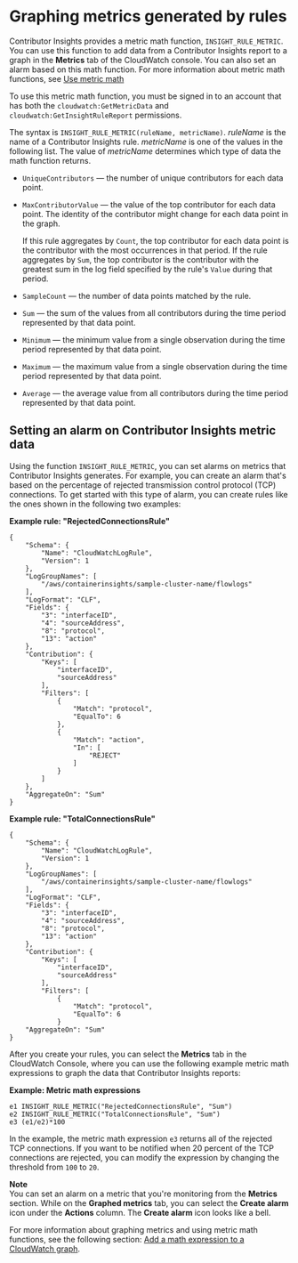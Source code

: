 # Graphing metrics generated by rules<a name="ContributorInsights-GraphReportData"></a>

Contributor Insights provides a metric math function, `INSIGHT_RULE_METRIC`\. You can use this function to add data from a Contributor Insights report to a graph in the **Metrics** tab of the CloudWatch console\. You can also set an alarm based on this math function\. For more information about metric math functions, see [Use metric math](using-metric-math.md)

To use this metric math function, you must be signed in to an account that has both the `cloudwatch:GetMetricData` and `cloudwatch:GetInsightRuleReport` permissions\.



The syntax is `INSIGHT_RULE_METRIC(ruleName, metricName)`\. *ruleName* is the name of a Contributor Insights rule\. *metricName* is one of the values in the following list\. The value of *metricName* determines which type of data the math function returns\.
+ `UniqueContributors` — the number of unique contributors for each data point\.
+ `MaxContributorValue` — the value of the top contributor for each data point\. The identity of the contributor might change for each data point in the graph\.

  If this rule aggregates by `Count`, the top contributor for each data point is the contributor with the most occurrences in that period\. If the rule aggregates by `Sum`, the top contributor is the contributor with the greatest sum in the log field specified by the rule's `Value` during that period\.
+ `SampleCount` — the number of data points matched by the rule\.
+ `Sum` — the sum of the values from all contributors during the time period represented by that data point\.
+ `Minimum` — the minimum value from a single observation during the time period represented by that data point\.
+ `Maximum` — the maximum value from a single observation during the time period represented by that data point\.
+ `Average` — the average value from all contributors during the time period represented by that data point\.

## Setting an alarm on Contributor Insights metric data<a name="ContributorInsights-GraphReportData-Alarm"></a>

Using the function `INSIGHT_RULE_METRIC`, you can set alarms on metrics that Contributor Insights generates\. For example, you can create an alarm that's based on the percentage of rejected transmission control protocol \(TCP\) connections\. To get started with this type of alarm, you can create rules like the ones shown in the following two examples:

**Example rule: "RejectedConnectionsRule"**

```
{
    "Schema": {
        "Name": "CloudWatchLogRule",
        "Version": 1
    },
    "LogGroupNames": [
        "/aws/containerinsights/sample-cluster-name/flowlogs"
    ],
    "LogFormat": "CLF",
    "Fields": {
        "3": "interfaceID",
        "4": "sourceAddress",
        "8": "protocol",
        "13": "action"
    },
    "Contribution": {
        "Keys": [
            "interfaceID",
            "sourceAddress"
        ],
        "Filters": [
            {
                "Match": "protocol",
                "EqualTo": 6
            },
            {
                "Match": "action",
                "In": [
                    "REJECT"
                ]
            }
        ]
    },
    "AggregateOn": "Sum"
}
```

**Example rule: "TotalConnectionsRule"**

```
{
    "Schema": {
        "Name": "CloudWatchLogRule",
        "Version": 1
    },
    "LogGroupNames": [
        "/aws/containerinsights/sample-cluster-name/flowlogs"
    ],
    "LogFormat": "CLF",
    "Fields": {
        "3": "interfaceID",
        "4": "sourceAddress",
        "8": "protocol",
        "13": "action"
    },
    "Contribution": {
        "Keys": [
            "interfaceID",
            "sourceAddress"
        ],
        "Filters": [
            {
                "Match": "protocol",
                "EqualTo": 6
            }
    "AggregateOn": "Sum"
}
```

After you create your rules, you can select the **Metrics** tab in the CloudWatch Console, where you can use the following example metric math expressions to graph the data that Contributor Insights reports:

**Example: Metric math expressions**

```
e1 INSIGHT_RULE_METRIC("RejectedConnectionsRule", "Sum")
e2 INSIGHT_RULE_METRIC("TotalConnectionsRule", "Sum")
e3 (e1/e2)*100
```

In the example, the metric math expression `e3` returns all of the rejected TCP connections\. If you want to be notified when 20 percent of the TCP connections are rejected, you can modify the expression by changing the threshold from `100` to `20`\.

**Note**  
You can set an alarm on a metric that you're monitoring from the **Metrics** section\. While on the **Graphed metrics** tab, you can select the **Create alarm** icon under the **Actions** column\. The **Create alarm** icon looks like a bell\. 

For more information about graphing metrics and using metric math functions, see the following section: [Add a math expression to a CloudWatch graph](using-metric-math.md#adding-metrics-expression-console)\.